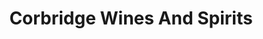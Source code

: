 ---
title: "Corbridge Wines And Spirits"
url: /corbridge/corbridge-wines-and-spirits/
shop: alcohol
---